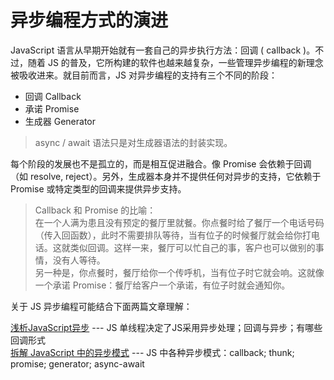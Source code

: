 # 异步编程方式的演进

JavaScript 语言从早期开始就有一套自己的异步执行方法：回调 ( callback )。不过，随着 JS 的普及，它所构建的软件也越来越复杂，一些管理异步编程的新理念被吸收进来。就目前而言，JS 对异步编程的支持有三个不同的阶段：
- 回调 Callback
- 承诺 Promise
- 生成器 Generator
> async / await 语法只是对生成器语法的封装实现。

每个阶段的发展也不是孤立的，而是相互促进融合。像 Promise 会依赖于回调（如 resolve, reject）。另外，生成器本身并不提供任何对异步的支持，它依赖于 Promise 或特定类型的回调来提供异步支持。

> Callback 和 Promise 的比喻：<br>在一个人满为患且没有预定的餐厅里就餐。你点餐时给了餐厅一个电话号码（传入回函数），此时不需要排队等待，当有位子的时候餐厅就会给你打电话。这就类似回调。这样一来，餐厅可以忙自己的事，客户也可以做别的事情，没有人等待。<br>另一种是，你点餐时，餐厅给你一个传呼机，当有位子时它就会响。这就像一个承诺 Promise：餐厅给客户一个承诺，有位子时就会通知你。

关于 JS 异步编程可能结合下面两篇文章理解：

[浅析JavaScript异步](https://mp.weixin.qq.com/s/Ek5ONtorGbDtgvcPkivVVA) --- JS 单线程决定了JS采用异步处理；回调与异步；有哪些回调形式<br>
[拆解 JavaScript 中的异步模式](https://mp.weixin.qq.com/s/6OxtIrwF8kRqlh1dddUbQg) --- JS 中各种异步模式：callback; thunk; promise; generator; async-await
